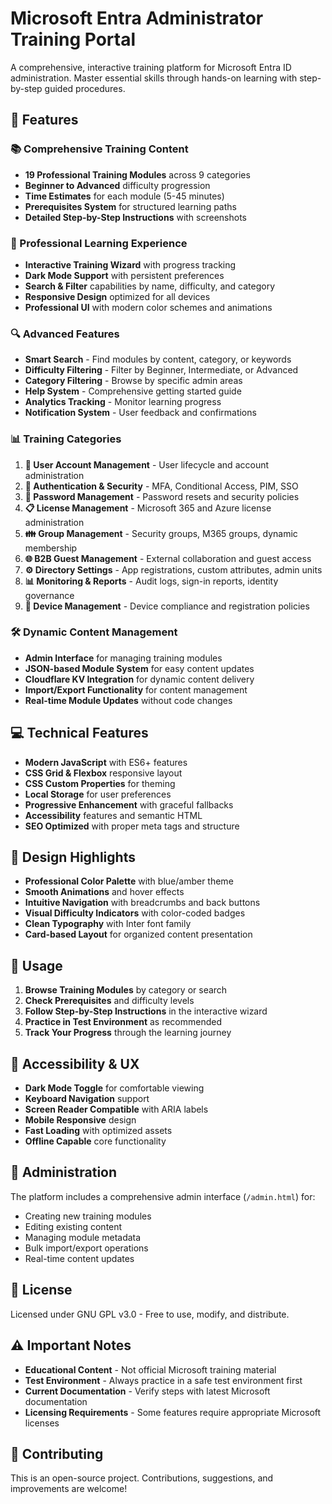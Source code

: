 # Microsoft Entra Administrator Training Portal

A comprehensive, interactive training platform for Microsoft Entra ID administration. Master essential skills through hands-on learning with step-by-step guided procedures.

## 🚀 Features

### 📚 Comprehensive Training Content
- **19 Professional Training Modules** across 9 categories
- **Beginner to Advanced** difficulty progression
- **Time Estimates** for each module (5-45 minutes)
- **Prerequisites System** for structured learning paths
- **Detailed Step-by-Step Instructions** with screenshots

### 🎯 Professional Learning Experience
- **Interactive Training Wizard** with progress tracking
- **Dark Mode Support** with persistent preferences
- **Search & Filter** capabilities by name, difficulty, and category
- **Responsive Design** optimized for all devices
- **Professional UI** with modern color schemes and animations

### 🔍 Advanced Features
- **Smart Search** - Find modules by content, category, or keywords
- **Difficulty Filtering** - Filter by Beginner, Intermediate, or Advanced
- **Category Filtering** - Browse by specific admin areas
- **Help System** - Comprehensive getting started guide
- **Analytics Tracking** - Monitor learning progress
- **Notification System** - User feedback and confirmations

### 📊 Training Categories

1. **👥 User Account Management** - User lifecycle and account administration
2. **🔐 Authentication & Security** - MFA, Conditional Access, PIM, SSO
3. **🔑 Password Management** - Password resets and security policies
4. **📋 License Management** - Microsoft 365 and Azure license administration
5. **👪 Group Management** - Security groups, M365 groups, dynamic membership
6. **🌐 B2B Guest Management** - External collaboration and guest access
7. **⚙️ Directory Settings** - App registrations, custom attributes, admin units
8. **📊 Monitoring & Reports** - Audit logs, sign-in reports, identity governance
9. **📱 Device Management** - Device compliance and registration policies

### 🛠️ Dynamic Content Management
- **Admin Interface** for managing training modules
- **JSON-based Module System** for easy content updates
- **Cloudflare KV Integration** for dynamic content delivery
- **Import/Export Functionality** for content management
- **Real-time Module Updates** without code changes

## 💻 Technical Features

- **Modern JavaScript** with ES6+ features
- **CSS Grid & Flexbox** responsive layout
- **CSS Custom Properties** for theming
- **Local Storage** for user preferences
- **Progressive Enhancement** with graceful fallbacks
- **Accessibility** features and semantic HTML
- **SEO Optimized** with proper meta tags and structure

## 🎨 Design Highlights

- **Professional Color Palette** with blue/amber theme
- **Smooth Animations** and hover effects
- **Intuitive Navigation** with breadcrumbs and back buttons
- **Visual Difficulty Indicators** with color-coded badges
- **Clean Typography** with Inter font family
- **Card-based Layout** for organized content presentation

## 📖 Usage

1. **Browse Training Modules** by category or search
2. **Check Prerequisites** and difficulty levels
3. **Follow Step-by-Step Instructions** in the interactive wizard
4. **Practice in Test Environment** as recommended
5. **Track Your Progress** through the learning journey

## 🌙 Accessibility & UX

- **Dark Mode Toggle** for comfortable viewing
- **Keyboard Navigation** support
- **Screen Reader Compatible** with ARIA labels
- **Mobile Responsive** design
- **Fast Loading** with optimized assets
- **Offline Capable** core functionality

## 🔧 Administration

The platform includes a comprehensive admin interface (`/admin.html`) for:

- Creating new training modules
- Editing existing content
- Managing module metadata
- Bulk import/export operations
- Real-time content updates

## 📝 License

Licensed under GNU GPL v3.0 - Free to use, modify, and distribute.

## ⚠️ Important Notes

- **Educational Content** - Not official Microsoft training material
- **Test Environment** - Always practice in a safe test environment first
- **Current Documentation** - Verify steps with latest Microsoft documentation
- **Licensing Requirements** - Some features require appropriate Microsoft licenses

## 🤝 Contributing

This is an open-source project. Contributions, suggestions, and improvements are welcome!
